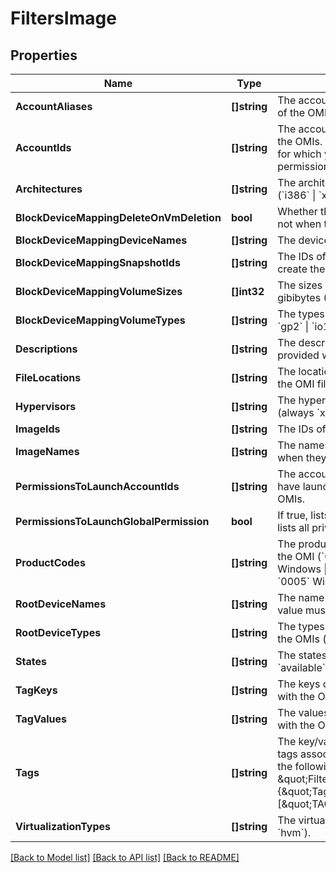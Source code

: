 # FiltersImage

## Properties

Name | Type | Description | Notes
------------ | ------------- | ------------- | -------------
**AccountAliases** | **[]string** | The account aliases of the owners of the OMIs. | [optional] 
**AccountIds** | **[]string** | The account IDs of the owners of the OMIs. By default, all the OMIs for which you have launch permissions are described. | [optional] 
**Architectures** | **[]string** | The architectures of the OMIs (&#x60;i386&#x60; \\| &#x60;x86_64&#x60;). | [optional] 
**BlockDeviceMappingDeleteOnVmDeletion** | **bool** | Whether the volumes are deleted or not when terminating the VM. | [optional] 
**BlockDeviceMappingDeviceNames** | **[]string** | The device names for the volumes. | [optional] 
**BlockDeviceMappingSnapshotIds** | **[]string** | The IDs of the snapshots used to create the volumes. | [optional] 
**BlockDeviceMappingVolumeSizes** | **[]int32** | The sizes of the volumes, in gibibytes (GiB). | [optional] 
**BlockDeviceMappingVolumeTypes** | **[]string** | The types of volumes (&#x60;standard&#x60; \\| &#x60;gp2&#x60; \\| &#x60;io1&#x60;). | [optional] 
**Descriptions** | **[]string** | The descriptions of the OMIs, provided when they were created. | [optional] 
**FileLocations** | **[]string** | The locations of the buckets where the OMI files are stored. | [optional] 
**Hypervisors** | **[]string** | The hypervisor type of the OMI (always &#x60;xen&#x60;). | [optional] 
**ImageIds** | **[]string** | The IDs of the OMIs. | [optional] 
**ImageNames** | **[]string** | The names of the OMIs, provided when they were created. | [optional] 
**PermissionsToLaunchAccountIds** | **[]string** | The account IDs of the users who have launch permissions for the OMIs. | [optional] 
**PermissionsToLaunchGlobalPermission** | **bool** | If true, lists all public OMIs. If false, lists all private OMIs. | [optional] 
**ProductCodes** | **[]string** | The product code associated with the OMI (&#x60;0001&#x60; Linux/Unix \\| &#x60;0002&#x60; Windows \\| &#x60;0004&#x60; Linux/Oracle \\| &#x60;0005&#x60; Windows 10). | [optional] 
**RootDeviceNames** | **[]string** | The name of the root device. This value must be /dev/sda1. | [optional] 
**RootDeviceTypes** | **[]string** | The types of root device used by the OMIs (always &#x60;bsu&#x60;). | [optional] 
**States** | **[]string** | The states of the OMIs (&#x60;pending&#x60; \\| &#x60;available&#x60; \\| &#x60;failed&#x60;). | [optional] 
**TagKeys** | **[]string** | The keys of the tags associated with the OMIs. | [optional] 
**TagValues** | **[]string** | The values of the tags associated with the OMIs. | [optional] 
**Tags** | **[]string** | The key/value combination of the tags associated with the OMIs, in the following format: &amp;quot;Filters&amp;quot;:{&amp;quot;Tags&amp;quot;:[&amp;quot;TAGKEY&#x3D;TAGVALUE&amp;quot;]}. | [optional] 
**VirtualizationTypes** | **[]string** | The virtualization types (always &#x60;hvm&#x60;). | [optional] 

[[Back to Model list]](../README.md#documentation-for-models) [[Back to API list]](../README.md#documentation-for-api-endpoints) [[Back to README]](../README.md)


